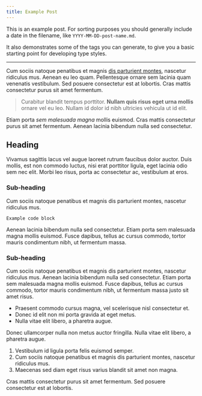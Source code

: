```yaml
---
title: Example Post
---
```


This is an example post. For sorting purposes you should generally include a 
date in the filename, like `YYYY-MM-DD-post-name.md`.

It also demonstrates some of the tags you can generate, to give you a basic
starting point for developing type styles.

***

Cum sociis natoque penatibus et magnis [dis parturient montes](#), nascetur 
ridiculus mus. Aenean eu leo quam. Pellentesque ornare sem lacinia quam 
venenatis vestibulum. Sed posuere consectetur est at lobortis. Cras mattis 
consectetur purus sit amet fermentum.

> Curabitur blandit tempus porttitor. **Nullam quis risus eget urna mollis** 
> ornare vel eu leo. Nullam id dolor id nibh ultricies vehicula ut id elit.

Etiam porta _sem malesuada magna_ mollis euismod. Cras mattis consectetur purus 
sit amet fermentum. Aenean lacinia bibendum nulla sed consectetur.

## Heading

Vivamus sagittis lacus vel augue laoreet rutrum faucibus dolor auctor. Duis 
mollis, est non commodo luctus, nisi erat porttitor ligula, eget lacinia odio 
sem nec elit. Morbi leo risus, porta ac consectetur ac, vestibulum at eros.

### Sub-heading

Cum sociis natoque penatibus et magnis dis parturient montes, nascetur 
ridiculus mus.

```
Example code block
```

Aenean lacinia bibendum nulla sed consectetur. Etiam porta sem malesuada magna 
mollis euismod. Fusce dapibus, tellus ac cursus commodo, tortor mauris 
condimentum nibh, ut fermentum massa.

### Sub-heading

Cum sociis natoque penatibus et magnis dis parturient montes, nascetur 
ridiculus mus. Aenean lacinia bibendum nulla sed consectetur. Etiam porta sem 
malesuada magna mollis euismod. Fusce dapibus, tellus ac cursus commodo, tortor 
mauris condimentum nibh, ut fermentum massa justo sit amet risus.

* Praesent commodo cursus magna, vel scelerisque nisl consectetur et.
* Donec id elit non mi porta gravida at eget metus.
* Nulla vitae elit libero, a pharetra augue.

Donec ullamcorper nulla non metus auctor fringilla. Nulla vitae elit libero, a 
pharetra augue.

1. Vestibulum id ligula porta felis euismod semper.
2. Cum sociis natoque penatibus et magnis dis parturient montes, nascetur 
   ridiculus mus.
3. Maecenas sed diam eget risus varius blandit sit amet non magna.

Cras mattis consectetur purus sit amet fermentum. Sed posuere consectetur est 
at lobortis.

